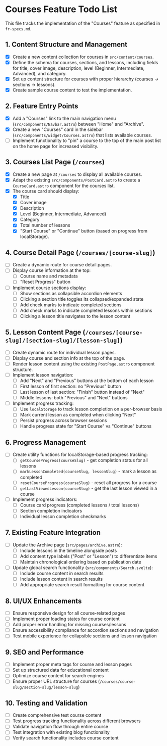 # Courses Feature Todo List

This file tracks the implementation of the "Courses" feature as specified in `fr-specs.md`.

## 1. Content Structure and Management

- [x] Create a new content collection for courses in `src/content/courses`.
- [x] Define the schema for courses, sections, and lessons, including fields for title, cover image, description, level (Beginner, Intermediate, Advanced), and category.
- [x] Set up content structure for courses with proper hierarchy (courses → sections → lessons).
- [x] Create sample course content to test the implementation.

## 2. Feature Entry Points

- [x] Add a "Courses" link to the main navigation menu (`src/components/Navbar.astro`) between "Home" and "Archive".
- [x] Create a new "Courses" card in the sidebar (`src/components/widget/Courses.astro`) that lists available courses.
- [ ] Implement functionality to "pin" a course to the top of the main post list on the home page for increased visibility.

## 3. Courses List Page (`/courses`)

- [x] Create a new page at `/courses` to display all available courses.
- [x] Adapt the existing `src/components/PostCard.astro` to create a `CourseCard.astro` component for the courses list.
- [x] The course card should display:
  - [x] Title
  - [x] Cover image
  - [x] Description
  - [x] Level (Beginner, Intermediate, Advanced)
  - [x] Category
  - [x] Total number of lessons
  - [x] "Start Course" or "Continue" button (based on progress from localStorage).

## 4. Course Detail Page (`/courses/[course-slug]`)

- [ ] Create a dynamic route for course detail pages.
- [ ] Display course information at the top:
  - [ ] Course name and metadata
  - [ ] "Reset Progress" button
- [ ] Implement course sections display:
  - [ ] Show sections as collapsible accordion elements
  - [ ] Clicking a section title toggles its collapsed/expanded state
  - [ ] Add check marks to indicate completed sections
  - [ ] Add check marks to indicate completed lessons within sections
  - [ ] Clicking a lesson title navigates to the lesson content

## 5. Lesson Content Page (`/courses/[course-slug]/[section-slug]/[lesson-slug]`)

- [ ] Create dynamic route for individual lesson pages.
- [ ] Display course and section info at the top of the page.
- [ ] Render lesson content using the existing `PostPage.astro` component structure.
- [ ] Implement lesson navigation:
  - [ ] Add "Next" and "Previous" buttons at the bottom of each lesson
  - [ ] First lesson of first section: no "Previous" button
  - [ ] Last lesson of last section: "Finish" button instead of "Next"
  - [ ] Middle lessons: both "Previous" and "Next" buttons
- [ ] Implement progress tracking:
  - [ ] Use `localStorage` to track lesson completion on a per-browser basis
  - [ ] Mark current lesson as completed when clicking "Next"
  - [ ] Persist progress across browser sessions
  - [ ] Handle progress state for "Start Course" vs "Continue" buttons

## 6. Progress Management

- [ ] Create utility functions for localStorage-based progress tracking:
  - [ ] `getCourseProgress(courseSlug)` - get completion status for all lessons
  - [ ] `markLessonCompleted(courseSlug, lessonSlug)` - mark a lesson as completed
  - [ ] `resetCourseProgress(courseSlug)` - reset all progress for a course
  - [ ] `getLastViewedLesson(courseSlug)` - get the last lesson viewed in a course
- [ ] Implement progress indicators:
  - [ ] Course card progress (completed lessons / total lessons)
  - [ ] Section completion indicators
  - [ ] Individual lesson completion checkmarks

## 7. Existing Feature Integration

- [ ] Update the Archive page (`src/pages/archive.astro`):
  - [ ] Include lessons in the timeline alongside posts
  - [ ] Add content type labels ("Post" or "Lesson") to differentiate items
  - [ ] Maintain chronological ordering based on publication date
- [ ] Update global search functionality (`src/components/Search.svelte`):
  - [ ] Include course content in search results
  - [ ] Include lesson content in search results
  - [ ] Add appropriate search result formatting for course content

## 8. UI/UX Enhancements

- [ ] Ensure responsive design for all course-related pages
- [ ] Implement proper loading states for course content
- [ ] Add proper error handling for missing courses/lessons
- [ ] Ensure accessibility compliance for accordion sections and navigation
- [ ] Test mobile experience for collapsible sections and lesson navigation

## 9. SEO and Performance

- [ ] Implement proper meta tags for course and lesson pages
- [ ] Set up structured data for educational content
- [ ] Optimize course content for search engines
- [ ] Ensure proper URL structure for courses (`/courses/course-slug/section-slug/lesson-slug`)

## 10. Testing and Validation

- [ ] Create comprehensive test course content
- [ ] Test progress tracking functionality across different browsers
- [ ] Validate navigation flow through entire course
- [ ] Test integration with existing blog functionality
- [ ] Verify search functionality includes course content
